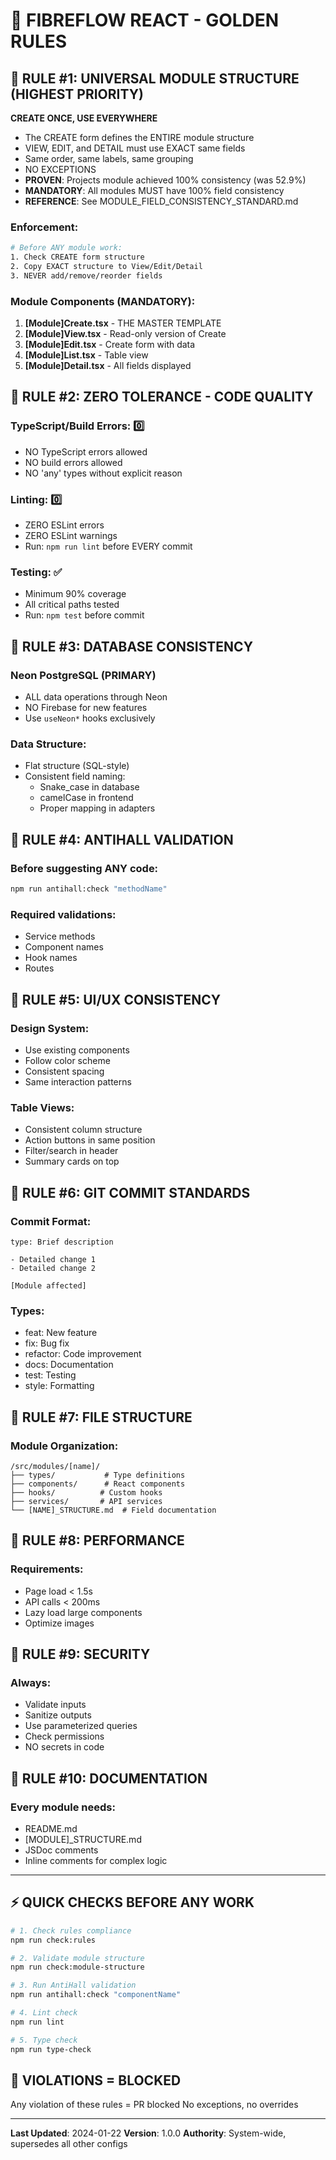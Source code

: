 # 📜 FIBREFLOW REACT - GOLDEN RULES

## 🚨 RULE #1: UNIVERSAL MODULE STRUCTURE (HIGHEST PRIORITY)
**CREATE ONCE, USE EVERYWHERE**
- The CREATE form defines the ENTIRE module structure
- VIEW, EDIT, and DETAIL must use EXACT same fields
- Same order, same labels, same grouping
- NO EXCEPTIONS
- **PROVEN**: Projects module achieved 100% consistency (was 52.9%)
- **MANDATORY**: All modules MUST have 100% field consistency
- **REFERENCE**: See MODULE_FIELD_CONSISTENCY_STANDARD.md

### Enforcement:
```bash
# Before ANY module work:
1. Check CREATE form structure
2. Copy EXACT structure to View/Edit/Detail
3. NEVER add/remove/reorder fields
```

### Module Components (MANDATORY):
1. **[Module]Create.tsx** - THE MASTER TEMPLATE
2. **[Module]View.tsx** - Read-only version of Create
3. **[Module]Edit.tsx** - Create form with data
4. **[Module]List.tsx** - Table view
5. **[Module]Detail.tsx** - All fields displayed

## 🚨 RULE #2: ZERO TOLERANCE - CODE QUALITY

### TypeScript/Build Errors: 0️⃣
- NO TypeScript errors allowed
- NO build errors allowed
- NO 'any' types without explicit reason

### Linting: 0️⃣
- ZERO ESLint errors
- ZERO ESLint warnings
- Run: `npm run lint` before EVERY commit

### Testing: ✅
- Minimum 90% coverage
- All critical paths tested
- Run: `npm test` before commit

## 🚨 RULE #3: DATABASE CONSISTENCY

### Neon PostgreSQL (PRIMARY)
- ALL data operations through Neon
- NO Firebase for new features
- Use `useNeon*` hooks exclusively

### Data Structure:
- Flat structure (SQL-style)
- Consistent field naming:
  - Snake_case in database
  - camelCase in frontend
  - Proper mapping in adapters

## 🚨 RULE #4: ANTIHALL VALIDATION

### Before suggesting ANY code:
```bash
npm run antihall:check "methodName"
```

### Required validations:
- Service methods
- Component names
- Hook names
- Routes

## 🚨 RULE #5: UI/UX CONSISTENCY

### Design System:
- Use existing components
- Follow color scheme
- Consistent spacing
- Same interaction patterns

### Table Views:
- Consistent column structure
- Action buttons in same position
- Filter/search in header
- Summary cards on top

## 🚨 RULE #6: GIT COMMIT STANDARDS

### Commit Format:
```
type: Brief description

- Detailed change 1
- Detailed change 2

[Module affected]
```

### Types:
- feat: New feature
- fix: Bug fix
- refactor: Code improvement
- docs: Documentation
- test: Testing
- style: Formatting

## 🚨 RULE #7: FILE STRUCTURE

### Module Organization:
```
/src/modules/[name]/
├── types/           # Type definitions
├── components/      # React components
├── hooks/          # Custom hooks
├── services/       # API services
└── [NAME]_STRUCTURE.md  # Field documentation
```

## 🚨 RULE #8: PERFORMANCE

### Requirements:
- Page load < 1.5s
- API calls < 200ms
- Lazy load large components
- Optimize images

## 🚨 RULE #9: SECURITY

### Always:
- Validate inputs
- Sanitize outputs
- Use parameterized queries
- Check permissions
- NO secrets in code

## 🚨 RULE #10: DOCUMENTATION

### Every module needs:
- README.md
- [MODULE]_STRUCTURE.md
- JSDoc comments
- Inline comments for complex logic

---

## ⚡ QUICK CHECKS BEFORE ANY WORK

```bash
# 1. Check rules compliance
npm run check:rules

# 2. Validate module structure
npm run check:module-structure

# 3. Run AntiHall validation
npm run antihall:check "componentName"

# 4. Lint check
npm run lint

# 5. Type check
npm run type-check
```

## 🔴 VIOLATIONS = BLOCKED

Any violation of these rules = PR blocked
No exceptions, no overrides

---

**Last Updated**: 2024-01-22
**Version**: 1.0.0
**Authority**: System-wide, supersedes all other configs